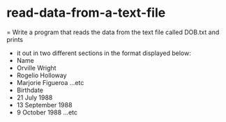 # read-data-from-a-text-file

= Write a program that reads the data from the text file called DOB.txt and prints
- it out in two different sections in the format displayed below:
- Name
- Orville Wright
- Rogelio Holloway
- Marjorie Figueroa
…etc
- Birthdate
- 21 July 1988
- 13 September 1988
- 9 October 1988
…etc
